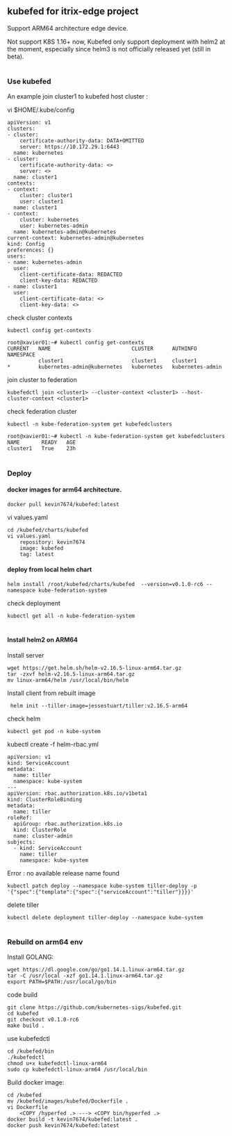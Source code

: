 ## kubefed for itrix-edge project
Support ARM64 architecture edge device.

Not support K8S 1.16+ now, Kubefed only support deployment with helm2 at the moment, especially since helm3 is not officially released yet (still in beta).

#
### Use kubefed

An example join cluster1 to kubefed host cluster :

vi $HOME/.kube/config
```
apiVersion: v1
clusters:
- cluster:
    certificate-authority-data: DATA+OMITTED
    server: https://10.172.29.1:6443
  name: kubernetes
- cluster:
    certificate-authority-data: <>
    server: <>
  name: cluster1
contexts:
- context:
    cluster: cluster1
    user: cluster1
  name: cluster1
- context:
    cluster: kubernetes
    user: kubernetes-admin
  name: kubernetes-admin@kubernetes
current-context: kubernetes-admin@kubernetes
kind: Config
preferences: {}
users:
- name: kubernetes-admin
  user:
    client-certificate-data: REDACTED
    client-key-data: REDACTED
- name: cluster1
  user:
    client-certificate-data: <>
    client-key-data: <>
```
check cluster contexts
```
kubectl config get-contexts
```
```
root@xavier01:~# kubectl config get-contexts
CURRENT   NAME                          CLUSTER      AUTHINFO           NAMESPACE
          cluster1                      cluster1     cluster1
*         kubernetes-admin@kubernetes   kubernetes   kubernetes-admin
```
join cluster to federation
```
kubefedctl join <cluster1> --cluster-context <cluster1> --host-cluster-context <cluster1>
```
check federation cluster
```
kubectl -n kube-federation-system get kubefedclusters
```
```
root@xavier01:~# kubectl -n kube-federation-system get kubefedclusters
NAME       READY   AGE
cluster1   True    23h
```
#
### Deploy 

#### docker images for arm64 architecture.
```
docker pull kevin7674/kubefed:latest
```
vi values.yaml
```
cd /kubefed/charts/kubefed
vi values.yaml
	repository: kevin7674
	image: kubefed
	tag: latest
```
#### deploy from local helm chart
```	
helm install /root/kubefed/charts/kubefed  --version=v0.1.0-rc6 --namespace kube-federation-system
```
check deployment
```
kubectl get all -n kube-federation-system
``` 
#
#### Install helm2 on ARM64 
Install server
```
wget https://get.helm.sh/helm-v2.16.5-linux-arm64.tar.gz
tar -zxvf helm-v2.16.5-linux-arm64.tar.gz
mv linux-arm64/helm /usr/local/bin/helm
```
Install client from rebuilt image
```
 helm init --tiller-image=jessestuart/tiller:v2.16.5-arm64
```
check helm
```
kubectl get pod -n kube-system
```
kubectl create -f helm-rbac.yml
```
apiVersion: v1
kind: ServiceAccount
metadata:
  name: tiller
  namespace: kube-system
---
apiVersion: rbac.authorization.k8s.io/v1beta1
kind: ClusterRoleBinding
metadata:
  name: tiller
roleRef:
  apiGroup: rbac.authorization.k8s.io
  kind: ClusterRole
  name: cluster-admin
subjects:
  - kind: ServiceAccount
    name: tiller
    namespace: kube-system
```
Error : no available release name found
```
kubectl patch deploy --namespace kube-system tiller-deploy -p '{"spec":{"template":{"spec":{"serviceAccount":"tiller"}}}}'
``` 
delete tiller
``` 
kubectl delete deployment tiller-deploy --namespace kube-system
``` 
# 

### Rebuild on arm64 env

Install GOLANG:
``` 
wget https://dl.google.com/go/go1.14.1.linux-arm64.tar.gz
tar -C /usr/local -xzf go1.14.1.linux-arm64.tar.gz
export PATH=$PATH:/usr/local/go/bin
``` 
code build
``` 
git clone https://github.com/kubernetes-sigs/kubefed.git
cd kubefed
git checkout v0.1.0-rc6
make build .
``` 	
use kubefedctl
``` 
cd /kubefed/bin
./kubefedctl
chmod u+x kubefedctl-linux-arm64
sudo cp kubefedctl-linux-arm64 /usr/local/bin
``` 	
Build docker image:
```
cd /kubefed
mv /kubefed/images/kubefed/Dockerfile . 
vi Dockerfile
	<COPY /hyperfed .> ---> <COPY bin/hyperfed .>
docker build -t kevin7674/kubefed:latest .
docker push kevin7674/kubefed:latest
```


